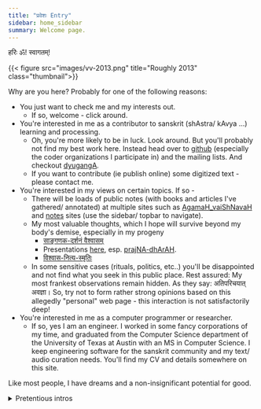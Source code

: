 ```yaml
---
title: "प्रवेशः Entry"
sidebar: home_sidebar
summary: Welcome page.
---
```


हरिः ॐ! स्वागतम्!

{{< figure src="images/vv-2013.png" title="Roughly 2013" class="thumbnail">}}

Why are you here? Probably for one of the following reasons:

- You just want to check me and my interests out.
  - If so, welcome - click around.
- You're interested in me as a contributor to sanskrit (shAstra/ kAvya ...) learning and processing.
  - Oh, you're more likely to be in luck. Look around. But you'll probably not find my best work here. Instead head over to [github](https://github.com/vvasuki) (especially the coder organizations I participate in) and the mailing lists. And checkout [dyugangA](https://sanskrit.github.io/groups/dyuganga/).
  - If you want to contribute (ie publish online) some digitized text - please contact me.
- You're interested in my views on certain topics. If so -
  - There will be loads of public notes (with books and articles I've gathered/ annotated) at multiple sites such as [AgamaH_vaiShNavaH](AgamaH_vaiShNavaH/) and [notes](notes/) sites (use the sidebar/ topbar to navigate).
  - My most valuable thoughts, which I hope will survive beyond my body's demise, especially in my progeny 
    - [साङ्गणक-दर्शनं वैश्वासम्](/AgamaH/AryaH/hinduism/branches/sAngaNakaH/vaishvAsam/)
    - Presentations [here](/kriyA-nishchayaH/meta-ritual/presentations/), esp. [prajNA-dhArAH](/kriyA-nishchayaH/meta-ritual/presentations/praJNA-dhArAH_saMskRtaM).
    - [विश्वास-नित्य-स्मृतिः](/kAvyam/laxyam/padyam/vishvAsaH/saMyamaH/vishvAsa-nitya-smRtiH)
  - In some sensitive cases (rituals, politics, etc..) you'll be disappointed and not find what you seek in this public place. Rest assured: My most frankest observations remain hidden. As they say: अतिपरिचयात् अवज्ञा। So, try not to form rather strong opinions based on this allegedly "personal" web page - this interaction is not satisfactorily deep!
- You're interested in me as a computer programmer or researcher.
  - If so, yes I am an engineer. I worked in some fancy corporations of my time, and graduated from the Computer Science department of the University of Texas at Austin with an MS in Computer Science. I keep engineering software for the sanskrit community and my text/ audio curation needs. You'll find my CV and details somewhere on this site.

Like most people, I have dreams and a non-insignificant potential for good. 

<details><summary>Pretentious intros</summary>

Some pretentious intros I originally wrote for myself in the third person for some lectures:

विश्वासो वासुकिपुत्रो जामदग्न्यो
भगवत्कैङ्कर्यैकरसिको गृहस्थाश्रमोचितैः पञ्चमहायज्ञैर् यथाशास्त्रं यथाशक्ति च सोल्लासं भारतवर्षे कर्णाटेषु कल्याणपुर्यां वर्तमानः,  
भगवत्प्रीत्यर्थं स्वाधीत्यै स्वापत्यादिशिक्षणानुकूल्याय च  
द्युगङ्गाख्येन प्राचीनग्रन्थोद्धारप्रकाशनोद्यमं https://sanskrit.github.io/groups/dyuganga/ इत्यत्र दृश्यमानं चालयन्  
यथासम्भवं सज्जनसहकारं भगवदनुमतं काङ्क्षते।  
सम्प्रदायाद्यभिनिवेशं विना प्रमाणपरतन्त्रतया शास्त्रकाव्याद्यनुसन्धाने विशिष्टा रुचिः।  
ततो विस्तारो ऽत्र - https://vishvasa.github.io/ ।

Vishvāsa, son of Vāsuki, is a practicing Hindu, a lover of both hard rationality and tender aesthetic sensitivity. He is content following the three life-values (puruṣartha-s), cognizant of his gratitude towards the deva-s, sages, his ancestors, society and nature at large. He spends much of his free time learning, propagating and adding to saṃskṛta shāstra-s and kāvya-s - especially see https://sanskrit.github.io/groups/dyuganga/. He also follows and occassionally debates on a wide variety of issues affecting the Hindu ethos and humanity in general. He speaks Saṃskṛtam, Kannaḍa, Hindī, Hebbār Tamiḷ and English - in roughly that order of preference. Originally from southern Karnāṭaka, his body is borne by the ??? area. He was a professional computer programmer, and has sampled academic research - and occasionally utilizes those skills for his projects. Other interests include snowboarding, music, films, hiking, web surfing etc.. He organizes some of his thoughts at [vishvAsa.github.io](http://vishvAsa.github.io) and welcomes comments and criticism.
</details>
